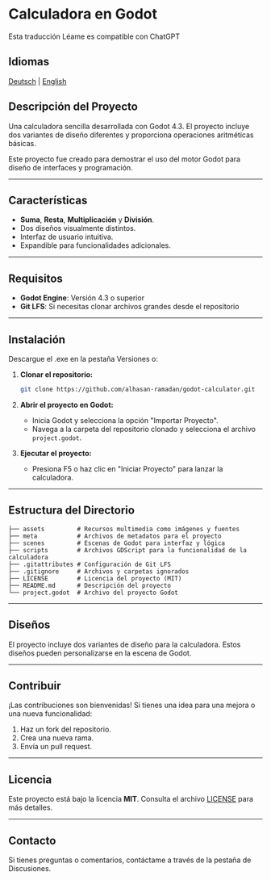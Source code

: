 # Calculadora en Godot

Esta traducción Léame es compatible con ChatGPT

## Idiomas
<a href="README_DE.md">Deutsch</a> | <a href="../../README.md">English</a>

## Descripción del Proyecto
Una calculadora sencilla desarrollada con Godot 4.3. El proyecto incluye dos variantes de diseño diferentes y proporciona operaciones aritméticas básicas.

Este proyecto fue creado para demostrar el uso del motor Godot para diseño de interfaces y programación.

---

## Características
- **Suma**, **Resta**, **Multiplicación** y **División**.
- Dos diseños visualmente distintos.
- Interfaz de usuario intuitiva.
- Expandible para funcionalidades adicionales.

---

## Requisitos
- **Godot Engine**: Versión 4.3 o superior
- **Git LFS**: Si necesitas clonar archivos grandes desde el repositorio

---

## Instalación
Descargue el .exe en la pestaña Versiones o:
1. **Clonar el repositorio:**
   ```bash
   git clone https://github.com/alhasan-ramadan/godot-calculator.git
   ```

2. **Abrir el proyecto en Godot:**
   - Inicia Godot y selecciona la opción "Importar Proyecto".
   - Navega a la carpeta del repositorio clonado y selecciona el archivo `project.godot`.

3. **Ejecutar el proyecto:**
   - Presiona F5 o haz clic en "Iniciar Proyecto" para lanzar la calculadora.

---

## Estructura del Directorio
```plaintext
├── assets         # Recursos multimedia como imágenes y fuentes
├── meta           # Archivos de metadatos para el proyecto
├── scenes         # Escenas de Godot para interfaz y lógica
├── scripts        # Archivos GDScript para la funcionalidad de la calculadora
├── .gitattributes # Configuración de Git LFS
├── .gitignore     # Archivos y carpetas ignorados
├── LICENSE        # Licencia del proyecto (MIT)
├── README.md      # Descripción del proyecto
└── project.godot  # Archivo del proyecto Godot
```

---

## Diseños
El proyecto incluye dos variantes de diseño para la calculadora. Estos diseños pueden personalizarse en la escena de Godot.

---

## Contribuir
¡Las contribuciones son bienvenidas! Si tienes una idea para una mejora o una nueva funcionalidad:
1. Haz un fork del repositorio.
2. Crea una nueva rama.
3. Envía un pull request.

---

## Licencia
Este proyecto está bajo la licencia **MIT**. Consulta el archivo [LICENSE](./LICENSE) para más detalles.

---

## Contacto
Si tienes preguntas o comentarios, contáctame a través de la pestaña de Discusiones.